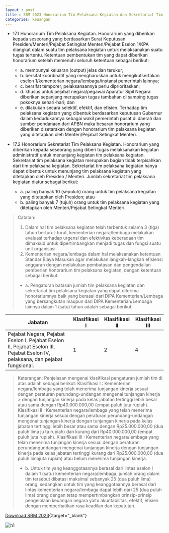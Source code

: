 ```yaml
---
layout : post
title : SBM 2023 Honorarium Tim Pelaksana Kegiatan dan Sekretariat Tim Pelaksana Kegiatan
categories: keuangan
---
```


- 17.1 Honorarium Tim Pelaksana Kegiatan. Honorarium yang diberikan kepada seseorang yang berdasarkan Surat Keputusan Presiden/Menteri/Pejabat Setingkat Menteri/Pejabat Eselon 1/KPA diangkat dalam suatu tim pelaksana kegiatan untuk melaksanakan suatu tugas tertentu. Ketentuan pembentukan tim yang dapat diberikan honorarium setelah memenuhi seluruh ketentuan sebagai berikut:
   - a. mempunyai keluaran (output) jelas dan terukur;
   - b. bersifat koordinatif yang mengharuskan untuk mengikutsertakan eselon 1/kementerian negara/lembaga/instansi pemerintah lainnya;
   - c. bersifat temporer, pelaksanaannya perlu diprioritaskan;
   - d. khusus untuk pejabat negara/pegawai Aparatur Sipil Negara diberikan sepanjang merupakan tugas tambahan di samping tugas pokoknya sehari-hari; dan
   - e. dilakukan secara selektif, efektif, dan efisien.
Terhadap tim pelaksana kegiatan yang dibentuk berdasarkan keputusan Gubernur dalam kedudukannya sebagai wakil pemerintah pusat di daerah dan sumber pendanaan dari APBN maka besaran honorarium yang diberikan disetarakan dengan honorarium tim pelaksana kegiatan yang ditetapkan oleh Menteri/Pejabat Setingkat Menteri.

- 17.2 Honorarium Sekretariat Tim Pelaksana Kegiatan. Honorarium yang diberikan kepada seseorang yang diberi tugas melaksanakan kegiatan administratif untuk menunjang kegiatan tim pelaksana kegiatan. Sekretariat tim pelaksana kegiatan merupakan bagian tidak terpisahkan dari tim pelaksana kegiatan. Sekretariat tim pelaksana kegiatan hanya dapat dibentuk untuk menunjang tim pelaksana kegiatan yang ditetapkan oleh Presiden / Menteri. Jumlah sekretariat tim pelaksana kegiatan diatur sebagai berikut:
   - a. paling banyak 10 (sepuluh) orang untuk tim pelaksana kegiatan yang ditetapkan oleh Presiden; atau
   - b. paling banyak 7 (tujuh) orang untuk tim pelaksana kegiatan yang ditetapkan oleh Menteri/Pejabat Setingkat Menteri.

> Catatan:
> 1. Dalam hal tim pelaksana kegiatan telah terbentuk selama 3 (tiga) tahun berturut-turut, kementerian negara/lembaga melakukan evaluasi terhadap urgensi dan efektivitas keberadaan tim dimaksud untuk dipertimbangkan menjadi tugas dan fungsi suatu unit organisasi.
> 2. Kementerian negara/lembaga dalam hal melaksanakan ketentuan Standar Biaya Masukan agar melakukan langkah-langkah efisiensi anggaran dengan melakukan pembatasan dan pengendalian pemberian honorarium tim pelaksana kegiatan, dengan ketentuan sebagai berikut:
>   - a. Pengaturan batasan jumlah tim pelaksana kegiatan dan sekretariat tim pelaksana kegiatan yang dapat diterima honorariumnya baik yang berasal dari DIPA Kementerian/Lembaga yang bersangkutan maupun dari DIPA Kementerian/Lembaga lainnya dalam 1 (satu) tahun adalah sebagai berikut:

| Jabatan                              | Klasifikasi I | Klasifikasi II | Klasifikasi III |
|--------------------------------------|---------------|----------------|-----------------|
|Pejabat Negara, Pejabat Eselon I, Pejabat Eselon II, Pejabat Eselon III, Pejabat Eselon IV, pelaksana, dan pejabat fungsional.|1|2|4|

> Keterangan:
> Penjelasan mengenai klasifikasi pengaturan jumlah tim di atas adalah sebagai berikut:
> Klasifikasi I : Kementerian negara/lembaga yang telah menerima tunjangan kinerja sesuai dengan peraturan perundang-undangan mengenai tunjangan kinerja > dengan tunjangan kinerja pada kelas jabatan tertinggi lebih besar atau sama dengan Rp40.000.000,00 (empat puluh juta rupiah). 
> Klasifikasi II : Kementerian negara/lembaga yang telah menerima tunjangan kinerja sesuai dengan peraturan perundang-undangan mengenai tunjangan kinerja dengan tunjangan kinerja pada kelas jabatan tertinggi lebih besar atau sama dengan Rp25.000.000,00 (dua puluh lima ju ta rupiah) dan kurang dari Rp40.000.000,00 (empat puluh juta rupiah).
> Klasifikasi III : Kementerian negara/lembaga yang telah menerima tunjangan kinerja sesuai dengan peraturan perundangundangan mengenai tunjangan kinerja dengan tunjangan kinerja pada kelas jabatan tertinggi kurang dari Rp25.000.000,00 (dua puluh limajuta rupiah) atau belum menerima tunjangan kinerja.
>   - b. Untuk tim yang keanggotaannya berasal dari lintas eselon I dalam 1 (satu) kementerian negara/lembaga, jumlah orang dalam tim tersebut dibatasi maksimal sebanyak 25 (dua puluh lima) orang, sedangkan untuk tim yang keanggotaannya berasal dari lintas kementerian negara/lembaga dapat lebih dari 25 (dua puluh lima) orang dengan tetap mempertimbangkan prinsip-prinsip pengelolaan keuangan negara yaitu akuntabilitas, efektif, efisien dengan memperhatikan rasa keadilan dan kepatutan.

[Download SBM 2023](https://firebasestorage.googleapis.com/v0/b/geotag-b7d33.appspot.com/o/SBM_2023.pdf?alt=media&token=228220bb-e660-47cd-bb6f-ef614ad11018){:target="_blank"}

![h1](https://firebasestorage.googleapis.com/v0/b/geotag-b7d33.appspot.com/o/SBM_2023_page-0016.jpg?alt=media&token=159dab33-659d-479f-b19c-393d32f893bf)
